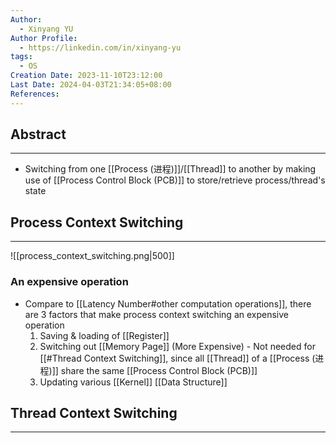 ```yaml
---
Author:
  - Xinyang YU
Author Profile:
  - https://linkedin.com/in/xinyang-yu
tags:
  - OS
Creation Date: 2023-11-10T23:12:00
Last Date: 2024-04-03T21:34:05+08:00
References: 
---
```

## Abstract
---
- Switching from one [[Process (进程)]]/[[Thread]] to another by making use of [[Process Control Block (PCB)]] to store/retrieve process/thread's state



## Process Context Switching
---
![[process_context_switching.png|500]]
### An expensive operation
- Compare to [[Latency Number#other computation operations]], there are 3 factors that make process context switching an expensive operation
	1. Saving & loading of [[Register]]
	2. Switching out [[Memory Page]] (More Expensive) - Not needed for [[#Thread Context Switching]], since all [[Thread]] of a [[Process (进程)]] share the same [[Process Control Block (PCB)]]
	3. Updating various [[Kernel]] [[Data Structure]]

## Thread Context Switching
---



